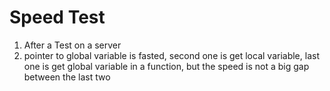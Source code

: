 # Speed Test

1. After a Test on a server
2. pointer to global variable is fasted, second one is get local variable, last one is get global variable in a function, but the speed is not a big gap between the last two

